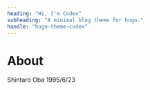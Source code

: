 ```yaml
---
heading: "Hi, I'm Codex"
subheading: "A minimal blog theme for hugo."
handle: "hugo-theme-codex"
---
```

# About
Shintaro Oba
1995/6/23
